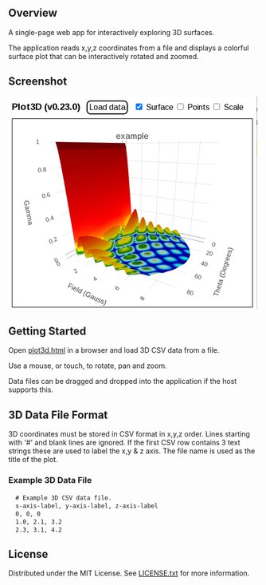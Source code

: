 ## Overview

A single-page web app for interactively exploring 3D surfaces.

The application reads x,y,z coordinates from a file and displays a colorful surface plot that can be interactively rotated and zoomed.

## Screenshot

![Screenshot1](screenshots/Screenshot1.png)

## Getting Started

Open [plot3d.html](plot3d.html) in a browser and load 3D CSV data from a file.

Use a mouse, or touch, to rotate, pan and zoom.

Data files can be dragged and dropped into the application if the host supports this.

## 3D Data File Format

3D coordinates must be stored in CSV format in x,y,z order. Lines starting with '#' and blank lines are ignored. If the first CSV row contains 3 text strings these are used to label the x,y & z axis. The file name is used as the title of the plot.

### Example 3D Data File

      # Example 3D CSV data file.      
      x-axis-label, y-axis-label, z-axis-label      
      0, 0, 0
      1.0, 2.1, 3.2
      2.3, 3.1, 4.2

## License

Distributed under the MIT License. See [LICENSE.txt](LICENSE.txt) for more information.
